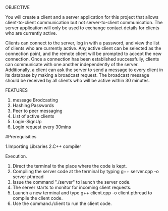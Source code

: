 OBJECTIVE

You will create a client and a server application for this project that allows client-to-client communication but not server-to-client communication. The server application will only be used to exchange contact details for clients who are currently active.

Clients can connect to the server, log in with a password, and view the list of clients who are currently active. Any active client can be selected as the connection point, and the remote client will be prompted to accept the new connection. Once a connection has been established successfully, clients can communicate with one another independently of the server. Additionally, a client can ask the server to send a message to every client in its database by making a broadcast request. The broadcast message should be received by all clients who will be active within 30 minutes.

FEATURES
1. message Brodcasting
2. Hashing Passwords
3. Peer to peer messaging
4. List of active clients
5. Login-SignUp
6. Login request every 30mins

#Prerequisities

1.Importing Libraries
2.C++ compiler

Execution.
1. Direct the terminal to the place where the code is kept.
2. Compiling the server code at the terminal by typing g++ server.cpp -o server pthread
3. Issue the command "./server" to launch the server code.
4. The server starts to monitor for incoming client requests. 
5. Launch a new terminal and type g++ client.cpp -o client pthread to compile the client code.
6. Use the command./client to run the client code.

